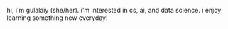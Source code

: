 hi, i'm gulalaiy (she/her). i'm interested in cs, ai, and data science. i enjoy learning something new everyday!



<!---
gulalaiy/gulalaiy is a ✨ special ✨ repository because its `README.md` (this file) appears on your GitHub profile.
You can click the Preview link to take a look at your changes.
--->
